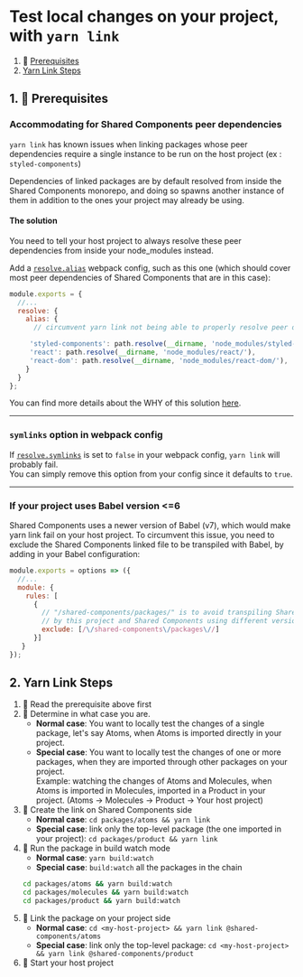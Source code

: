 # Test local changes on your project, with `yarn link`

1. 🚨 [Prerequisites](#1--prerequisites)
2. [Yarn Link Steps](#2-yarn-link-steps)

## 1. 🚨 Prerequisites

### Accommodating for Shared Components peer dependencies

`yarn link` has known issues when linking packages whose peer dependencies require a single instance to be run on the host project (ex : `styled-components`)

Dependencies of linked packages are by default resolved from inside the Shared Components monorepo, and doing so spawns another instance of them in addition to the ones your project may already be using.

#### The solution

You need to tell your host project to always resolve these peer dependencies from inside your node_modules instead.

Add a [`resolve.alias`](https://webpack.js.org/configuration/resolve/#resolvealias) webpack config, such as this one (which should cover most peer dependencies of Shared Components that are in this case):

```js
module.exports = {
  //...
  resolve: {
    alias: {
      // circumvent yarn link not being able to properly resolve peer dependencies of linked packages - https://github.com/bnpp/shared-components/blob/master/documentation/how-to-contribute/4.1-yarn-link.md

     'styled-components': path.resolve(__dirname, 'node_modules/styled-components/'),
     'react': path.resolve(__dirname, 'node_modules/react/'),
     'react-dom': path.resolve(__dirname, 'node_modules/react-dom/'),
    }
  }
};

```

You can find more details about the WHY of this solution [here](../for-the-core-team/why-using-aliases-for-yarn-link-is-better.md).

---

### `symlinks` option in webpack config

If [`resolve.symlinks`](https://webpack.js.org/configuration/resolve/#resolvesymlinks) is set to `false` in your webpack config, `yarn link` will probably fail.  
You can simply remove this option from your config since it defaults to `true`.

---

### If your project uses Babel version <=6

Shared Components uses a newer version of Babel (v7), which would make yarn link fail on your host project. To circumvent this issue, you need to exclude the Shared Components linked file to be transpiled with Babel, by adding in your Babel configuration:
```js
module.exports = options => ({
  //...
  module: {
    rules: [
      {
        // "/shared-components/packages/" is to avoid transpiling Shared Components packages with Babel when they are "yarn link"'ed to this project, to avoid issues caused
        // by this project and Shared Components using different versions of Babel.
        exclude: [/\/shared-components\/packages\//]
      }]
   }
});
```

## 2. Yarn Link Steps

1. 🚨 Read the prerequisite above first
2. 🤔 Determine in what case you are.
   - **Normal case**: You want to locally test the changes of a single package, let's say Atoms, when Atoms is imported directly in your project.
   - **Special case**: You want to locally test the changes of one or more packages, when they are imported through other packages on your project.  
     Example: watching the changes of Atoms and Molecules, when Atoms is imported in Molecules, imported in a Product in your project. (Atoms → Molecules → Product → Your host project)
3. 🔗 Create the link on Shared Components side
   - **Normal case**: `cd packages/atoms && yarn link`
   - **Special case**: link only the top-level package (the one imported in your project): `cd packages/product && yarn link`
4. 🔎 Run the package in build watch mode
   - **Normal case**: `yarn build:watch`
   - **Special case**: `build:watch` all the packages in the chain
   ```bash
   cd packages/atoms && yarn build:watch
   cd packages/molecules && yarn build:watch
   cd packages/product && yarn build:watch
   ```
5. 🔗 Link the package on your project side
   - **Normal case**: `cd <my-host-project> && yarn link @shared-components/atoms`
   - **Special case**: link only the top-level package: `cd <my-host-project> && yarn link @shared-components/product`
6. 🚀 Start your host project
